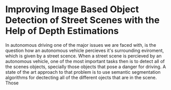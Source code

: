 #  Improving Image Based Object Detection of Street Scenes with the Help of Depth Estimations
In autonomous driving one of the major issues we are faced with, is the question how an autonomous vehicle percieves it's surrounding eviroment, which is given by a street scence. When a street scene is percieved  by an autonomous vehicle, one of the most important tasks then is to detect all of the scenes objects, specially those objects that pose a danger for driving. A state of the art approach to that problem is to use semantic segmentation algorithms for dectecting all of the different ojects that are in the scene. Those   
